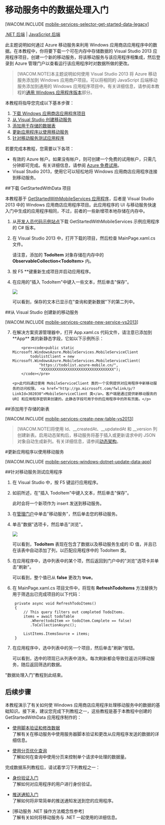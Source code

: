<properties linkid="develop-mobile-tutorials-get-started-with-data-dotnet-vs2013" urlDisplayName="数据处理入门" pageTitle="数据处理入门（Windows 应用商店）| 移动开发人员中心" metaKeywords="" description="了解如何开始使用移动服务来利用 Windows 应用商店应用程序中的数据。" metaCanonical="" services="" documentationCenter="Mobile" title="Get started with data in Mobile Services" authors="glenga" solutions="" manager="" editor="" />
<tags ms.service=""
    ms.date="12/05/2014"
    wacn.date="04/11/2015"
    />



# 移动服务中的数据处理入门

[WACOM.INCLUDE [mobile-services-selector-get-started-data-legacy](../includes/mobile-services-selector-get-started-data-legacy.md)]


<div class="dev-center-tutorial-subselector">
	<a href="/zh-cn/documentation/articles/mobile-services-dotnet-backend-windows-store-dotnet-get-started-data/" title=".NET backend">.NET 后端</a> | 
	<a href="/zh-cn/documentation/articles/mobile-services-windows-store-dotnet-get-started-data/" title="JavaScript backend" class="current">JavaScript 后端</a>
</div>


此主题说明如何通过 Azure 移动服务来利用 Windows 应用商店应用程序中的数据。在本教程中，你将要下载一个可在内存中存储数据的 Visual Studio 2013 应用程序项目，创建一个新的移动服务，将该移动服务与该应用程序相集成，然后登录到 Azure 管理门户以查看运行该应用程序时对数据所做的更改。

>[WACOM.NOTE]本主题说明如何使用 Visual Studio 2013 将 Azure 移动服务添加到 Windows 应用商户项目。可以将相同的 JavaScript 后端移动服务添加到通用的 Windows 应用程序项目中。有关详细信息，请参阅本教程的[通用 Windows 应用程序版本](/zh-cn/documentation/articles/mobile-services-javascript-backend-windows-universal-dotnet-get-started-data)部分。 

本教程将指导您完成以下基本步骤：

1. [下载 Windows 应用商店应用程序项目][获取 Windows 应用商店应用程序] 
2. [从 Visual Studio 创建移动服务]
3. [添加用于存储的数据表]
4. [更新应用程序以使用移动服务]
5. [针对移动服务测试应用程序]

若要完成本教程，您需要以下各项：

* 有效的 Azure 帐户。如果没有帐户，则可创建一个免费的试用帐户，只需几分钟即可完成。有关详细信息，请参阅 [Azure 免费试用](/zh-cn/pricing/1rmb-trial/?WT.mc_id=A0E0E5C02&amp;returnurl=http%3A%2F%2Fwww.windowsazure.cn%2Fzh-cn%2Fdocumentation%2Farticles%2Fmobile-services-windows-store-dotnet-get-started-data%2F)。
* Visual Studio 2013，使用它可以轻松地将 Windows 应用商店应用程序连接到移动服务。 

##<a name="download-app"></a>下载 GetStartedWithData 项目

本教程基于 [GetStartedWithMobileServices 应用程序][开发人员代码示例站点]，后者是 Visual Studio 2013 中的 Windows 应用商店应用程序项目。此应用程序的 UI 与移动服务快速入门中生成的应用程序相同，不过，前者的一些新增项本地存储在内存中。 

1. 从[开发人员代码示例站点]下载 GetStartedWithMobileServices 示例应用程序的 C# 版本。 

2. 在 Visual Studio 2013 中，打开下载的项目，然后检查 MainPage.xaml.cs 文件。

   	请注意，添加的 **TodoItem** 对象存储在内存中的 **ObservableCollection&lt;TodoItem&gt;** 内。

3. 按 F5 **键重新生成项目并启动应用程序。

4. 在应用的"插入 TodoItem"中键入一些文本，然后单击"保存"。

   	![][0]  

   	可以看到，保存的文本已显示在"查询和更新数据"下的第二列中。

##<a name="create-service"></a>从 Visual Studio 创建新的移动服务

[WACOM.INCLUDE [mobile-services-create-new-service-vs2013](../includes/mobile-services-create-new-service-vs2013.md)]

<ol start="7"><li><p>在解决方案资源管理器中，打开 App.xaml.cs 代码文件，请注意已添加到 **App** 类的新静态字段，它如以下示例所示：</p> 

		<pre><code>public static Microsoft.WindowsAzure.MobileServices.MobileServiceClient 
		    todolistClient = new Microsoft.WindowsAzure.MobileServices.MobileServiceClient(
		        "https://todolist.azure-mobile.cn/",
		        "XXXXXXXXXXXXXXXXXXXXXXXXXXXXXXXXX");
		</code></pre>

	<p>此代码通过使用 MobileServiceClient 类的一个实例提供对应用程序中新移动服务的访问权限。 <a href="http://go.microsoft.com/fwlink/p/?LinkId=302030">MobileServiceClient 类</a>。客户端是通过提供新移动服务的 URI 和应用程序密钥来创建的。此静态字段可用于你的应用程序中的所有页面。</p>
</li>
</ol>

##<a name="add-table"></a>添加用于存储的新表

[WACOM.INCLUDE [mobile-services-create-new-table-vs2013](../includes/mobile-services-create-new-table-vs2013.md)]

>[WACOM.NOTE]将使用 Id、__createdAt、__updatedAt 和 __version 列创建新表。启用动态架构后，移动服务将基于插入或更新请求中的 JSON 对象自动生成新列。有关详细信息，请参阅[动态架构](https://msdn.microsoft.com/zh-CN/library/windowsazure/jj193175.aspx)。

#<a name="update-app"></a>更新应用程序以使用移动服务

[WACOM.INCLUDE [mobile-services-windows-dotnet-update-data-app](../includes/mobile-services-windows-dotnet-update-data-app.md)]

##<a name="test-app"></a>针对移动服务测试应用程序

1. 在 Visual Studio 中，按 F5 键运行应用程序。

2. 如前所述，在"插入 TodoItem"中键入文本，然后单击"保存"。

   	此时会将一个新项作为 insert 发送到移动服务。

3. 在[管理门户]中单击"移动服务"，然后单击您的移动服务。

4. 单击"数据"选项卡，然后单击"浏览"。

   	![][9]
  
   	可以看到，**TodoItem** 表现在包含了数据以及移动服务生成的 ID 值，并且已在该表中自动添加了列，以匹配应用程序中的 TodoItem 类。

5. 在应用程序中，选中列表中的某个项，然后返回到门户中的"浏览"选项卡并单击"刷新"。 

  	可以看到，整个值已从 **false** 更改为 **true**。

6. 在 MainPage.xaml.cs 项目文件中，将现有 **RefreshTodoItems** 方法替换为用于筛选出已完成项目的以下代码：

        private async void RefreshTodoItems()
        {                       
            // This query filters out completed TodoItems. 
            items = await todoTable
               .Where(todoItem => todoItem.Complete == false)
               .ToCollectionAsync();

            ListItems.ItemsSource = items;            
        }

7. 在应用程序中，选中列表中的另一个项目，然后单击"刷新"按钮。

   	可以看到，选中的项现已从列表中消失。每次刷新都会导致往返访问移动服务，随后返回筛选的数据。

"数据处理入门"教程到此结束。

## <a name="next-steps"> </a>后续步骤

本教程演示了有关如何使 Windows 应用商店应用程序处理移动服务中的数据的基础知识。接下来，建议您完成下列教程之一，这些教程是基于本教程中创建的 GetStartedWithData 应用程序制作的：

* [使用脚本验证和修改数据]
  <br/>了解有关在移动服务中使用服务器脚本验证和更改从应用程序发送的数据的详细信息。

* [使用分页优化查询]
  <br/>了解如何在查询中使用分页来控制单个请求中处理的数据量。

完成数据系列教程后，请试着学习下列教程之一：

* [身份验证入门]
  <br/>了解如何对应用程序的用户进行身份验证。

* [推送通知入门] 
  <br/>了解如何将非常简单的推送通知发送到您的应用程序。

* [移动服务 .NET 操作方法概念性参考]
  <br/>了解有关如何将移动服务与 .NET 一起使用的详细信息。
  
<!-- Anchors. -->

[获取 Windows 应用商店应用程序]: #download-app
[从 Visual Studio 创建移动服务]: #create-service
[添加用于存储的数据表]: #add-table
[更新应用程序以使用移动服务]: #update-app
[针对移动服务测试应用程序]: #test-app
[后续步骤]:#next-steps

<!-- Images. -->
[0]: ./media/mobile-services-windows-store-dotnet-get-started-data-vs2013/mobile-quickstart-startup.png

[9]: ./media/mobile-services-windows-store-dotnet-get-started-data-vs2013/mobile-todoitem-data-browse.png
[10]: ./media/mobile-services-windows-store-dotnet-get-started-data-vs2013/mobile-data-sample-download-dotnet-vs12.png


<!-- URLs. -->
[使用脚本验证和修改数据]: /zh-cn/documentation/articles/mobile-services-windows-store-dotnet-validate-modify-data-server-scripts
[使用分页优化查询]: /zh-cn/documentation/articles/mobile-services-windows-store-dotnet-add-paging-data
[移动服务入门]: /zh-cn/documentation/articles/mobile-services-javascript-backend-windows-store-dotnet-get-started
[数据处理入门]: /zh-cn/documentation/articles/mobile-services-windows-store-dotnet-get-started-data
[身份验证入门]: /zh-cn/documentation/articles/mobile-services-windows-store-dotnet-get-started-users
[推送通知入门]: /zh-cn/documentation/articles/mobile-services-windows-store-dotnet-get-started-push/
[JavaScript 和 HTML]: /zh-cn/documentation/articles/mobile-services-javascript-backend-windows-store-dotnet-get-started-with-data-js

[Azure 管理门户]: https://manage.windowsazure.cn/
[管理门户]: https://manage.windowsazure.cn/
[移动服务 SDK]: http://go.microsoft.com/fwlink/p/?LinkId=257545
[开发人员代码示例站点]:  http://go.microsoft.com/fwlink/p/?LinkId=328660

[MobileServiceClient 类]: http://go.microsoft.com/fwlink/p/?LinkId=302030
